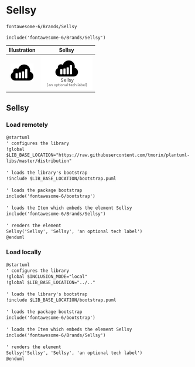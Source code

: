 # Sellsy


```text
fontawesome-6/Brands/Sellsy
```

```text
include('fontawesome-6/Brands/Sellsy')
```



| Illustration | Sellsy |
| :---: | :---: |
| ![illustration for Illustration](../../fontawesome-6/Brands/Sellsy.png) | ![illustration for Sellsy](../../fontawesome-6/Brands/Sellsy.Local.png) |




## Sellsy

### Load remotely
```plantuml
@startuml
' configures the library
!global $LIB_BASE_LOCATION="https://raw.githubusercontent.com/tmorin/plantuml-libs/master/distribution"

' loads the library's bootstrap
!include $LIB_BASE_LOCATION/bootstrap.puml

' loads the package bootstrap
include('fontawesome-6/bootstrap')

' loads the Item which embeds the element Sellsy
include('fontawesome-6/Brands/Sellsy')

' renders the element
Sellsy('Sellsy', 'Sellsy', 'an optional tech label')
@enduml
```

### Load locally
```plantuml
@startuml
' configures the library
!global $INCLUSION_MODE="local"
!global $LIB_BASE_LOCATION="../.."

' loads the library's bootstrap
!include $LIB_BASE_LOCATION/bootstrap.puml

' loads the package bootstrap
include('fontawesome-6/bootstrap')

' loads the Item which embeds the element Sellsy
include('fontawesome-6/Brands/Sellsy')

' renders the element
Sellsy('Sellsy', 'Sellsy', 'an optional tech label')
@enduml
```

